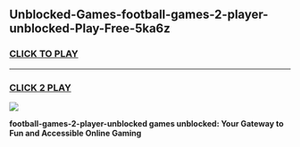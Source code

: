 
## Unblocked-Games-football-games-2-player-unblocked-Play-Free-5ka6z
<h3>
<a href="https://premium76.site?title=football-games-2-player-unblocked&ref=22A">CLICK TO PLAY</a></h3>
<hr>

<h3>
<a href="https://premium76.site?title=football-games-2-player-unblocked&ref=22A">CLICK 2 PLAY</a>
  
</h3>

<a href="https://premium76.site?title=football-games-2-player-unblocked&ref=22A"><img src="https://clearcache.store/games.png"></a>


**football-games-2-player-unblocked games unblocked: Your Gateway to Fun and Accessible Online Gaming**
